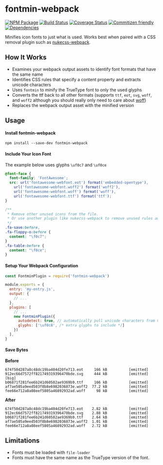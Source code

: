 # fontmin-webpack
[![NPM Package](https://badge.fury.io/js/fontmin-webpack.svg)](https://www.npmjs.com/package/fontmin-webpack)
[![Build Status](https://travis-ci.org/patrickhulce/fontmin-webpack.svg?branch=master)](https://travis-ci.org/patrickhulce/fontmin-webpack)
[![Coverage Status](https://coveralls.io/repos/github/patrickhulce/fontmin-webpack/badge.svg?branch=master)](https://coveralls.io/github/patrickhulce/fontmin-webpack?branch=master)
[![Commitizen friendly](https://img.shields.io/badge/commitizen-friendly-brightgreen.svg)](http://commitizen.github.io/cz-cli/)
[![Dependencies](https://david-dm.org/patrickhulce/fontmin-webpack.svg)](https://david-dm.org/patrickhulce/fontmin-webpack)

Minifies icon fonts to just what is used. Works best when paired with a CSS removal plugin such as [nukecss-webpack](https://github.com/patrickhulce/nukecss-webpack).

## How It Works

* Examines your webpack output assets to identify font formats that have the same name
* Identifies CSS rules that specify a content property and extracts unicode characters
* Uses `fontmin` to minify the TrueType font to only the used glyphs
* Converts the ttf back to all other formats (supports `ttf`, `eot`, `svg`, `woff`, and `woff2` although you should really only need to care about [woff](http://caniuse.com/#search=woff))
* Replaces the webpack output asset with the minified version

## Usage

#### Install fontmin-webpack
`npm install --save-dev fontmin-webpack`


#### Include Your Icon Font
The example below uses glyphs `\uf0c7` and `\uf0ce`
```css
@font-face {
  font-family: 'FontAwesome';
  src: url('fontawesome-webfont.eot') format('embedded-opentype'),
    url('fontawesome-webfont.woff2') format('woff2'),
    url('fontawesome-webfont.woff') format('woff'),
    url('fontawesome-webfont.ttf') format('ttf');
}

/**
 * Remove other unused icons from the file.
 * Or use another plugin like nukecss-webpack to remove unused rules automatically.
 */
.fa-save:before,
.fa-floppy-o:before {
  content: "\f0c7";
}
.fa-table:before {
  content: "\f0ce";
}
```

#### Setup Your Webpack Configuration
```js
const FontminPlugin = require('fontmin-webpack')

module.exports = {
  entry: 'my-entry.js',
  output: {
    // ...
  },
  plugins: [
    // ...
    new FontminPlugin({
      autodetect: true, // automatically pull unicode characters from CSS
      glyphs: ['\uf0c8', /* extra glyphs to include */]
    })
  ],
}
```

#### Save Bytes
**Before**
```
674f50d287a8c48dc19ba404d20fe713.eot     166 kB          [emitted]
912ec66d7572ff821749319396470bde.svg     444 kB          [emitted]  [big]
b06871f281fee6b241d60582ae9369b9.ttf     166 kB          [emitted]
af7ae505a9eed503f8b8e6982036873e.woff2  77.2 kB          [emitted]
fee66e712a8a08eef5805a46892932ad.woff     98 kB          [emitted]
```
**After**
```
674f50d287a8c48dc19ba404d20fe713.eot    2.82 kB          [emitted]
912ec66d7572ff821749319396470bde.svg    2.88 kB          [emitted]
b06871f281fee6b241d60582ae9369b9.ttf    2.64 kB          [emitted]
af7ae505a9eed503f8b8e6982036873e.woff2  1.01 kB          [emitted]
fee66e712a8a08eef5805a46892932ad.woff   2.72 kB          [emitted]
```

## Limitations

* Fonts must be loaded with `file-loader`
* Fonts must have the same name as the TrueType version of the font.
